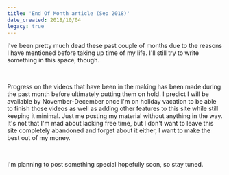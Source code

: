 ```yaml
---
title: 'End Of Month article (Sep 2018)'
date_created: 2018/10/04
legacy: true
---
```


I've been pretty much dead these past couple of months due to the reasons I have mentioned before taking up time of my life. I'll still try to write something in this space, though.

<br>

Progress on the videos that have been in the making has been made during the past month before ultimately putting them on hold. I predict I will be available by November-December once I'm on holiday vacation to be able to finish those videos as well as adding other features to this site while still keeping it minimal. Just me posting my material without anything in the way. It's not that I'm mad about lacking free time, but I don't want to leave this site completely abandoned and forget about it either, I want to make the best out of my money.

<br>

I'm planning to post something special hopefully soon, so stay tuned.
